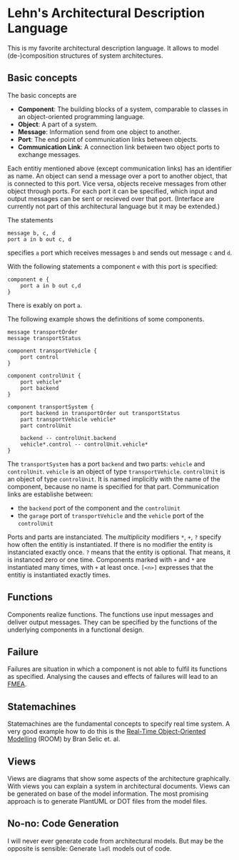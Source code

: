 Lehn's Architectural Description Language
=========================================

This is my favorite architectural description language.
It allows to model (de-)composition structures of system architectures.


Basic concepts
--------------

The basic concepts are
 * **Component**: The building blocks of a system, comparable to classes in an object-oriented programming language.
 * **Object**: A part of a system.
 * **Message**: Information send from one object to another.
 * **Port**: The end point of communication links between objects.
 * **Communication Link**: A connection link between two object ports to exchange messages.

Each entitiy mentioned above (except communication links) has an identifier as name.
An object can send a message over a port to another object,
that is connected to this port.
Vice versa, objects receive messages from other object through ports.
For each port it can be specified,
which input and output messages can be sent or recieved over that port.
(Interface are currently not part of this architectural language but it may be extended.)

The statements

    message b, c, d
    port a in b out c, d

specifies `a` port which receives messages `b` and sends out message `c` and `d`.

With the following statements a component `e` with this port is specified:

    component e {
        port a in b out c,d
    }

There is exably on port `a`.

The following example shows the definitions of some components.

    message transportOrder
    message transportStatus

    component transportVehicle {
        port control
    }

    component controlUnit {
        port vehicle*
        port backend
    }

    component transportSystem {
        port backend in transportOrder out transportStatus    
        part transportVehicle vehicle*
        part controlUnit

        backend -- controlUnit.backend
        vehicle*.control -- controlUnit.vehicle*
    }

The `transportSystem` has a port `backend` and two parts: `vehicle` and `controlUnit`.
`vehicle` is an object of type `transportVehicle`.
`controlUnit` is an object of type `controlUnit`.
It is named implicitly with the name of the component,
because no name is specified for that part.
Communication links are establishe between:
 * the `backend` port of the component and the `controlUnit`
 * the `garage` port of `transportVehicle` and the `vehicle` port of the `controlUnit`

Ports and parts are instanciated.
The _multiplicity_ modifiers `*`, `+`, `?` specify how often the entitiy is instantiated.
If there is no modifier the entity is instanciated exactly once.
`?` means that the entity is optional.
That means, it is instanced zero or one time.
Components marked with `+` and `*` are instantiated many times,
with `+` at least once.
`[<n>]` expresses that the entitiy is instantiated exactly <n> times.


Functions
---------

Components realize functions.
The functions use input messages and deliver output messages.
They can be specified by the functions of the underlying components in a functional design.


Failure
-------

Failures are situation in which a component is not able to fulfil its functions as specified.
Analysing the causes and effects of failures will lead to an [FMEA][2].


Statemachines
-------------

Statemachines are the fundamental concepts to specify real time system.
A very good example how to do this is the [Real-Time Object-Oriented Modelling][1] (ROOM) by Bran Selic et. al.


Views
-----

Views are diagrams that show some aspects of the architecture graphically.
With views you can explain a system in architectural documents.
Views can be generated on base of the model information.
The most promising approach is to generate PlantUML or DOT files from the model files.


No-no: Code Generation
---------------------

I will never ever generate code from architectural models.
But may be the opposite is sensible: Generate `ladl` models out of code.


[1]: https://www.amazon.com/Real-Time-Object-Oriented-Modeling-Bran-Selic/dp/0471599174
[2]: https://en.wikipedia.org/wiki/Failure_mode_and_effects_analysis